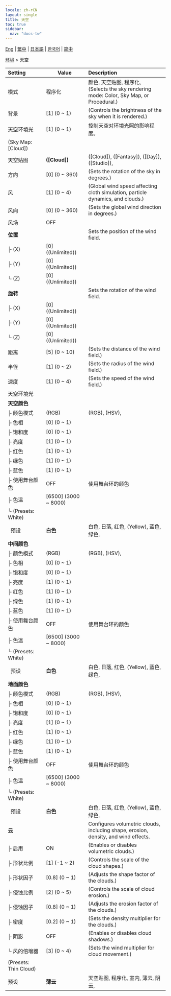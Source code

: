 ```yaml
---
locale: zh-rCN
layout: single
title: 天空
toc: true
sidebar:
  nav: "docs-tw"
---
```

[Eng](/dancexr/menu/2025.4/scene/sky) | [繁中](/tw/dancexr/menu/2025.4/scene/sky) | [日本語](/jp/dancexr/menu/2025.4/scene/sky) | [한국어](/kr/dancexr/menu/2025.4/scene/sky) | [简中](/zh/dancexr/menu/2025.4/scene/sky)

[环境](../menu#环境) > 天空



| Setting | Value | Description |
| :--- | --- | :--- |
| 模式 | 程序化 | 颜色, 天空贴图, 程序化, <br/>(Selects the sky rendering mode: Color, Sky Map, or Procedural.)
| 背景 | [1] (0 ~ 1) | (Controls the brightness of the sky when it is rendered.)
| 天空环境光 | [1] (0 ~ 1) | 控制天空对环境光照的影响程度。
| (Sky Map: [Cloud]) || 
| 天空贴图 | **([Cloud])** | ([Cloud]), ([Fantasy]), ([Day]), ([Studio]),  |
| 方向 | [0] (0 ~ 360) | (Sets the rotation of the sky in degrees.)
| 风 | [1] (0 ~ 4) | (Global wind speed affecting cloth simulation, particle dynamics, and clouds.)
| 风向 | [0] (0 ~ 360) | (Sets the global wind direction in degrees.)
| 风场 | OFF | 
| **位置** | | Sets the position of the wind field.
| ├&nbsp;(X) | [0] ((Unlimited)) | 
| ├&nbsp;(Y) | [0] ((Unlimited)) | 
| └&nbsp;(Z) | [0] ((Unlimited)) | 
| **旋转** | | Sets the rotation of the wind field.
| ├&nbsp;(X) | [0] ((Unlimited)) | 
| ├&nbsp;(Y) | [0] ((Unlimited)) | 
| └&nbsp;(Z) | [0] ((Unlimited)) | 
| 距离 | [5] (0 ~ 10) | (Sets the distance of the wind field.)
| 半径 | [1] (0 ~ 2) | (Sets the radius of the wind field.)
| 速度 | [1] (0 ~ 4) | (Sets the speed of the wind field.)
| 天空环境光 || 
| **天空颜色** | | 
| ├&nbsp;颜色模式 | (RGB) | (RGB), (HSV), 
| ├&nbsp;色相 | [0] (0 ~ 1) | 
| ├&nbsp;饱和度 | [0] (0 ~ 1) | 
| ├&nbsp;亮度 | [1] (0 ~ 1) | 
| ├&nbsp;红色 | [1] (0 ~ 1) | 
| ├&nbsp;绿色 | [1] (0 ~ 1) | 
| ├&nbsp;蓝色 | [1] (0 ~ 1) | 
| ├&nbsp;使用舞台颜色 | OFF | 使用舞台环的颜色
| ├&nbsp;色温 | [6500] (3000 ~ 8000) | 
| └&nbsp;(Presets: White) || 
| &nbsp;&nbsp;预设 | **白色** | 白色, 日落, 红色, (Yellow), 蓝色, 绿色,  |
| **中间颜色** | | 
| ├&nbsp;颜色模式 | (RGB) | (RGB), (HSV), 
| ├&nbsp;色相 | [0] (0 ~ 1) | 
| ├&nbsp;饱和度 | [0] (0 ~ 1) | 
| ├&nbsp;亮度 | [1] (0 ~ 1) | 
| ├&nbsp;红色 | [1] (0 ~ 1) | 
| ├&nbsp;绿色 | [1] (0 ~ 1) | 
| ├&nbsp;蓝色 | [1] (0 ~ 1) | 
| ├&nbsp;使用舞台颜色 | OFF | 使用舞台环的颜色
| ├&nbsp;色温 | [6500] (3000 ~ 8000) | 
| └&nbsp;(Presets: White) || 
| &nbsp;&nbsp;预设 | **白色** | 白色, 日落, 红色, (Yellow), 蓝色, 绿色,  |
| **地面颜色** | | 
| ├&nbsp;颜色模式 | (RGB) | (RGB), (HSV), 
| ├&nbsp;色相 | [0] (0 ~ 1) | 
| ├&nbsp;饱和度 | [0] (0 ~ 1) | 
| ├&nbsp;亮度 | [1] (0 ~ 1) | 
| ├&nbsp;红色 | [1] (0 ~ 1) | 
| ├&nbsp;绿色 | [1] (0 ~ 1) | 
| ├&nbsp;蓝色 | [1] (0 ~ 1) | 
| ├&nbsp;使用舞台颜色 | OFF | 使用舞台环的颜色
| ├&nbsp;色温 | [6500] (3000 ~ 8000) | 
| └&nbsp;(Presets: White) || 
| &nbsp;&nbsp;预设 | **白色** | 白色, 日落, 红色, (Yellow), 蓝色, 绿色,  |
| **云** | | Configures volumetric clouds, including shape, erosion, density, and wind effects.
| ├&nbsp;启用 | ON | (Enables or disables volumetric clouds.)
| ├&nbsp;形状比例 | [1] (-1 ~ 2) | (Controls the scale of the cloud shapes.)
| ├&nbsp;形状因子 | [0.8] (0 ~ 1) | (Adjusts the shape factor of the clouds.)
| ├&nbsp;侵蚀比例 | [2] (0 ~ 5) | (Controls the scale of cloud erosion.)
| ├&nbsp;侵蚀因子 | [0.8] (0 ~ 1) | (Adjusts the erosion factor of the clouds.)
| ├&nbsp;密度 | [0.2] (0 ~ 1) | (Sets the density multiplier for the clouds.)
| ├&nbsp;阴影 | OFF | (Enables or disables cloud shadows.)
| └&nbsp;风的倍增器 | [3] (0 ~ 4) | (Sets the wind multiplier for cloud movement.)
| (Presets: Thin Cloud) || 
| 预设 | **薄云** | 天空贴图, 程序化, 室内, 薄云, 阴云,  |
